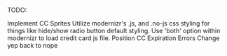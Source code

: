 TODO:

Implement CC Sprites
Utilize modernizr's .js, and .no-js css styling for things like hide/show radio button default styling.
Use 'both' option within modernizr to load credit card js file.
Position CC Expiration Errors
Change yep back to nope
